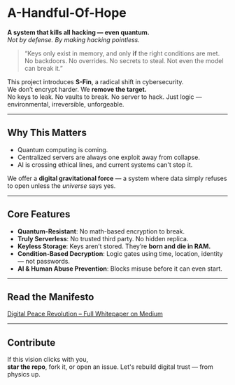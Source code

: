 # A-Handful-Of-Hope

**A system that kills all hacking — even quantum.**  
*Not by defense. By making hacking pointless.*

> “Keys only exist in memory, and only **if** the right conditions are met.  
> No backdoors. No overrides. No secrets to steal. Not even the model can break it.”

This project introduces **S-Fin**, a radical shift in cybersecurity.  
We don’t encrypt harder. We **remove the target.**  
No keys to leak. No vaults to break. No server to hack. Just logic — environmental, irreversible, unforgeable.

---

## Why This Matters

- Quantum computing is coming.  
- Centralized servers are always one exploit away from collapse.  
- AI is crossing ethical lines, and current systems can't stop it.  

We offer a **digital gravitational force** — a system where data simply refuses to open unless the *universe* says yes.

---

## Core Features

- **Quantum-Resistant**: No math-based encryption to break.
- **Truly Serverless**: No trusted third party. No hidden replica.
- **Keyless Storage**: Keys aren’t stored. They’re **born and die in RAM.**
- **Condition-Based Decryption**: Logic gates using time, location, identity — not passwords.
- **AI & Human Abuse Prevention**: Blocks misuse before it can even start.

---

## Read the Manifesto  
[Digital Peace Revolution – Full Whitepaper on Medium](https://medium.com/@leeahandfulofhope/a-digital-peace-revolution-a-system-that-neutralizes-all-hacking-4af0162e5609)

---

## Contribute

If this vision clicks with you,  
**star the repo**, fork it, or open an issue. Let's rebuild digital trust — from physics up.
